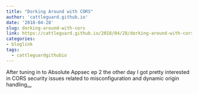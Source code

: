 ```yaml
---
title: "Dorking Around with CORS"
author: 'cattleguard.github.io'
date: '2018-04-28'
slug: dorking-around-with-cors
link: https://cattleguard.github.io/2018/04/28/dorking-around-with-cors-and-golang/
categories:
- bloglink
tags:
  - cattleguardgithubio
---
```


After tuning in to Absolute Appsec ep 2 the other day I got pretty interested in CORS security issues related to misconfiguration and dynamic origin handling[... <i class="fas fa-external-link-alt"></i>](https://cattleguard.github.io/2018/04/28/dorking-around-with-cors-and-golang/)

